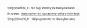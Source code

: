 ![Img1](Slide 16_9 - 162.png)
Identity for BarelyBareable
<style>
p {
font-size: 6px;
}
</style>
Источник: https://uchet-jkh.ru/i/razmery-srifta-v-html-kode

![Img2](Slide 16_9 - 162.png)
Identity for BarelyBareable

